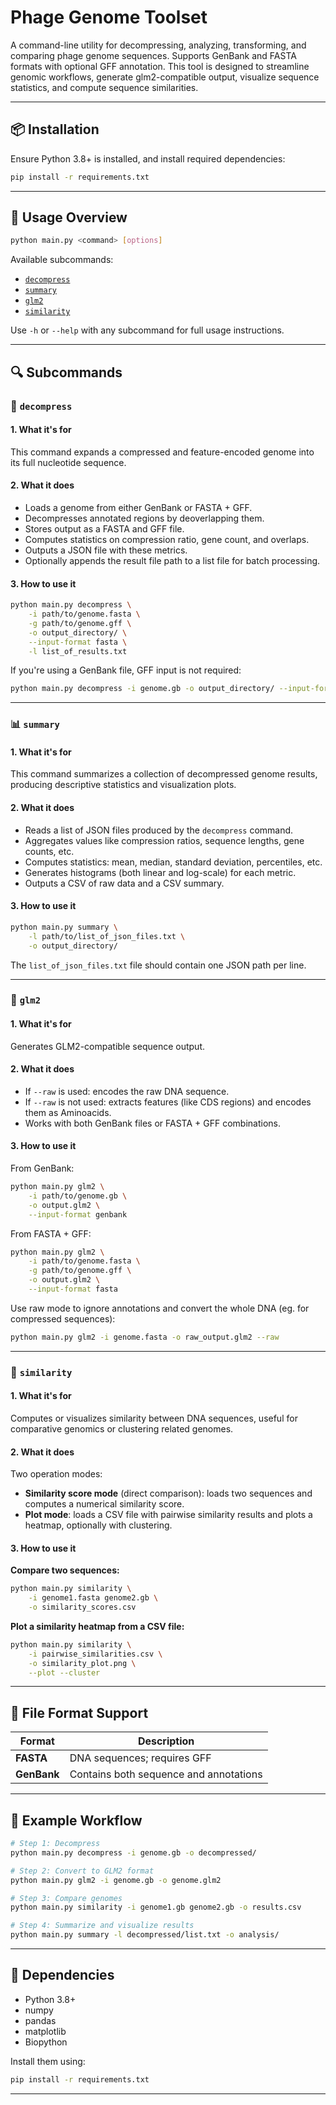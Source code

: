 
# Phage Genome Toolset

A command-line utility for decompressing, analyzing, transforming, and comparing phage genome sequences. Supports GenBank and FASTA formats with optional GFF annotation. This tool is designed to streamline genomic workflows, generate glm2-compatible output, visualize sequence statistics, and compute sequence similarities.

---

## 📦 Installation

Ensure Python 3.8+ is installed, and install required dependencies:

```bash
pip install -r requirements.txt
```

---

## 🚀 Usage Overview

```bash
python main.py <command> [options]
```

Available subcommands:

- [`decompress`](#decompress)
- [`summary`](#summary)
- [`glm2`](#glm2)
- [`similarity`](#similarity)

Use `-h` or `--help` with any subcommand for full usage instructions.

---

## 🔍 Subcommands

### 🧬 `decompress`

#### 1. What it's for
This command expands a compressed and feature-encoded genome into its full nucleotide sequence.

#### 2. What it does
- Loads a genome from either GenBank or FASTA + GFF.
- Decompresses annotated regions by deoverlapping them.
- Stores output as a FASTA and GFF file.
- Computes statistics on compression ratio, gene count, and overlaps.
- Outputs a JSON file with these metrics.
- Optionally appends the result file path to a list file for batch processing.

#### 3. How to use it

```bash
python main.py decompress \
    -i path/to/genome.fasta \
    -g path/to/genome.gff \
    -o output_directory/ \
    --input-format fasta \
    -l list_of_results.txt
```

If you're using a GenBank file, GFF input is not required:

```bash
python main.py decompress -i genome.gb -o output_directory/ --input-format genbank
```

---

### 📊 `summary`

#### 1. What it's for
This command summarizes a collection of decompressed genome results, producing descriptive statistics and visualization plots.

#### 2. What it does
- Reads a list of JSON files produced by the `decompress` command.
- Aggregates values like compression ratios, sequence lengths, gene counts, etc.
- Computes statistics: mean, median, standard deviation, percentiles, etc.
- Generates histograms (both linear and log-scale) for each metric.
- Outputs a CSV of raw data and a CSV summary.

#### 3. How to use it

```bash
python main.py summary \
    -l path/to/list_of_json_files.txt \
    -o output_directory/
```

The `list_of_json_files.txt` file should contain one JSON path per line.

---

### 🔁 `glm2`

#### 1. What it's for
Generates GLM2-compatible sequence output.

#### 2. What it does
- If `--raw` is used: encodes the raw DNA sequence.
- If `--raw` is not used: extracts features (like CDS regions) and encodes them as Aminoacids.
- Works with both GenBank files or FASTA + GFF combinations.

#### 3. How to use it

From GenBank:

```bash
python main.py glm2 \
    -i path/to/genome.gb \
    -o output.glm2 \
    --input-format genbank
```

From FASTA + GFF:

```bash
python main.py glm2 \
    -i path/to/genome.fasta \
    -g path/to/genome.gff \
    -o output.glm2 \
    --input-format fasta
```

Use raw mode to ignore annotations and convert the whole DNA (eg. for compressed sequences):

```bash
python main.py glm2 -i genome.fasta -o raw_output.glm2 --raw
```

---

### 🧪 `similarity`

#### 1. What it's for
Computes or visualizes similarity between DNA sequences, useful for comparative genomics or clustering related genomes.

#### 2. What it does
Two operation modes:
- **Similarity score mode** (direct comparison): loads two sequences and computes a numerical similarity score.
- **Plot mode**: loads a CSV file with pairwise similarity results and plots a heatmap, optionally with clustering.

#### 3. How to use it

**Compare two sequences:**

```bash
python main.py similarity \
    -i genome1.fasta genome2.gb \
    -o similarity_scores.csv
```

**Plot a similarity heatmap from a CSV file:**

```bash
python main.py similarity \
    -i pairwise_similarities.csv \
    -o similarity_plot.png \
    --plot --cluster
```

---

## 📂 File Format Support

| Format     | Description                        |
|------------|------------------------------------|
| **FASTA**  | DNA sequences; requires GFF        |
| **GenBank**| Contains both sequence and annotations |

---

## 📑 Example Workflow

```bash
# Step 1: Decompress
python main.py decompress -i genome.gb -o decompressed/

# Step 2: Convert to GLM2 format
python main.py glm2 -i genome.gb -o genome.glm2

# Step 3: Compare genomes
python main.py similarity -i genome1.gb genome2.gb -o results.csv

# Step 4: Summarize and visualize results
python main.py summary -l decompressed/list.txt -o analysis/
```

---

## 🧩 Dependencies

- Python 3.8+
- numpy
- pandas
- matplotlib
- Biopython

Install them using:

```bash
pip install -r requirements.txt
```

---
